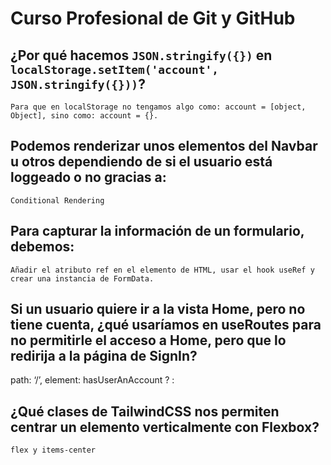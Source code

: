 # Curso Profesional de Git y GitHub

## ¿Por qué hacemos `JSON.stringify({})` en `localStorage.setItem('account', JSON.stringify({}))`?
    Para que en localStorage no tengamos algo como: account = [object, Object], sino como: account = {}.
## Podemos renderizar unos elementos del Navbar u otros dependiendo de si el usuario está loggeado o no gracias a:
    Conditional Rendering
## Para capturar la información de un formulario, debemos:
    Añadir el atributo ref en el elemento de HTML, usar el hook useRef y crear una instancia de FormData.
## Si un usuario quiere ir a la vista Home, pero no tiene cuenta, ¿qué usaríamos en useRoutes para no permitirle el acceso a Home, pero que lo redirija a la página de SignIn?
  path: ‘/’,
  element: hasUserAnAccount ? <Home/>: <Navigate replace="" to="{’/sign-in’}"/>
## ¿Qué clases de TailwindCSS nos permiten centrar un elemento verticalmente con Flexbox?
    flex y items-center